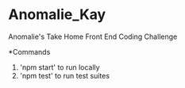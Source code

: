 # Anomalie_Kay
Anomalie's Take Home Front End Coding Challenge

*Commands
1) 'npm start' to run locally
2) 'npm test' to run test suites
